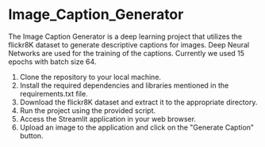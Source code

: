# Image_Caption_Generator

The Image Caption Generator is a deep learning project that utilizes the flickr8K dataset to generate descriptive captions for images. Deep Neural Networks are used for the training of the captions. Currently we used 15 epochs with batch size 64.

1. Clone the repository to your local machine.
2. Install the required dependencies and libraries mentioned in the requirements.txt file.
3. Download the flickr8K dataset and extract it to the appropriate directory.
4. Run the project using the provided script.
5. Access the Streamlit application in your web browser.
6. Upload an image to the application and click on the "Generate Caption" button.
